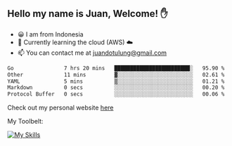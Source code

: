 ## Hello my name is Juan, Welcome! ✋

- 😀 I am from Indonesia
- 📖 Currently learning the cloud (AWS) ☁️
- 📫 You can contact me at juandotulung@gmail.com

<!--START_SECTION:waka-->

```txt
Go                7 hrs 20 mins   ████████████████████████░   95.90 %
Other             11 mins         ▓░░░░░░░░░░░░░░░░░░░░░░░░   02.61 %
YAML              5 mins          ▒░░░░░░░░░░░░░░░░░░░░░░░░   01.21 %
Markdown          0 secs          ░░░░░░░░░░░░░░░░░░░░░░░░░   00.20 %
Protocol Buffer   0 secs          ░░░░░░░░░░░░░░░░░░░░░░░░░   00.06 %
```

<!--END_SECTION:waka-->

Check out my personal website [here](https://juanchristian.com)

My Toolbelt:

[![My Skills](https://skillicons.dev/icons?i=go,js,ts,nodejs,express,react,nextjs,vue,tailwind,vite,html,css,python,php,aws,bash,linux,postgres,mysql,redis,kafka,docker,vercel,netlify,vscode,figma)](https://skillicons.dev)

